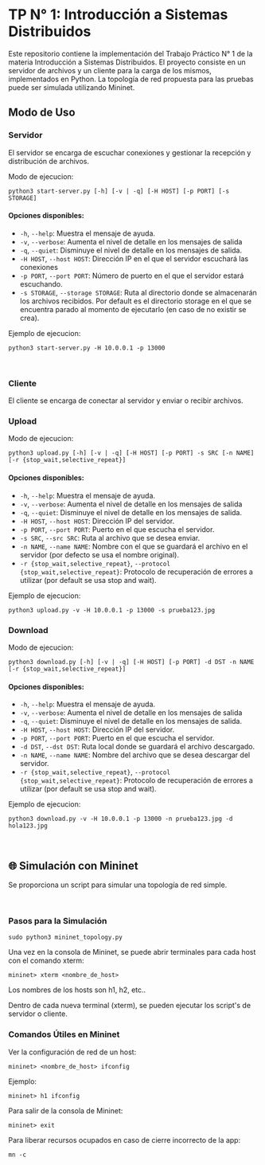 # TP N° 1: Introducción a Sistemas Distribuidos
Este repositorio contiene la implementación del Trabajo Práctico N° 1 de la materia Introducción a Sistemas Distribuidos. El proyecto consiste en un servidor de archivos y un cliente para la carga de los mismos, implementados en Python. La topología de red propuesta para las pruebas puede ser simulada utilizando Mininet.

## Modo de Uso

### Servidor
    
El servidor se encarga de escuchar conexiones y gestionar la recepción y distribución de archivos.

Modo de ejecucion:


```
python3 start-server.py [-h] [-v | -q] [-H HOST] [-p PORT] [-s STORAGE]
```
#### Opciones disponibles:

- `-h`, `--help`: Muestra el mensaje de ayuda.
- `-v`, `--verbose`: Aumenta el nivel de detalle en los mensajes de salida
- `-q`, `--quiet`: Disminuye el nivel de detalle en los mensajes de salida. 
- `-H HOST`, `--host HOST`: Dirección IP en el que el servidor escuchará las conexiones
- `-p PORT`, `--port PORT`: Número de puerto en el que el servidor estará escuchando.
- `-s STORAGE`, `--storage STORAGE`: Ruta al directorio donde se almacenarán los archivos recibidos. Por default es el directorio storage en el que se encuentra parado al momento de ejecutarlo (en caso de no existir se crea).


Ejemplo de ejecucion:

```
python3 start-server.py -H 10.0.0.1 -p 13000
```

<br>


### Cliente
El cliente se encarga de conectar al servidor y enviar o recibir archivos.

### Upload
Modo de ejecucion:

```
python3 upload.py [-h] [-v | -q] [-H HOST] [-p PORT] -s SRC [-n NAME]
[-r {stop_wait,selective_repeat}]
```
#### Opciones disponibles:

- `-h`, `--help`: Muestra el mensaje de ayuda.
- `-v`, `--verbose`: Aumenta el nivel de detalle en los mensajes de salida
- `-q`, `--quiet`: Disminuye el nivel de detalle en los mensajes de salida. 
- `-H HOST`, `--host HOST`: Dirección IP del servidor.  
- `-p PORT`, `--port PORT`: Puerto en el que escucha el servidor.  
- `-s SRC`, `--src SRC`: Ruta al archivo que se desea enviar.  
- `-n NAME`, `--name NAME`: Nombre con el que se guardará el archivo en el servidor (por defecto se usa el nombre original).  
- `-r {stop_wait,selective_repeat}`, `--protocol {stop_wait,selective_repeat}`: Protocolo de recuperación de errores a utilizar (por default se usa stop and wait).  

Ejemplo de ejecucion:

```
python3 upload.py -v -H 10.0.0.1 -p 13000 -s prueba123.jpg
```

### Download
Modo de ejecucion:

```
python3 download.py [-h] [-v | -q] [-H HOST] [-p PORT] -d DST -n NAME
[-r {stop_wait,selective_repeat}]
```
#### Opciones disponibles:

- `-h`, `--help`: Muestra el mensaje de ayuda.
- `-v`, `--verbose`: Aumenta el nivel de detalle en los mensajes de salida
- `-q`, `--quiet`: Disminuye el nivel de detalle en los mensajes de salida. 
- `-H HOST`, `--host HOST`: Dirección IP del servidor.  
- `-p PORT`, `--port PORT`: Puerto en el que escucha el servidor.  
- `-d DST`, `--dst DST`: Ruta local donde se guardará el archivo descargado.  
- `-n NAME`, `--name NAME`: Nombre del archivo que se desea descargar del servidor.  
- `-r {stop_wait,selective_repeat}`, `--protocol {stop_wait,selective_repeat}`: Protocolo de recuperación de errores a utilizar (por default se usa stop and wait).  

Ejemplo de ejecucion:

```
python3 download.py -v -H 10.0.0.1 -p 13000 -n prueba123.jpg -d hola123.jpg
```
<br>

## 🌐 Simulación con Mininet
Se proporciona un script para simular una topología de red simple.

<br>

### Pasos para la Simulación

```
sudo python3 mininet_topology.py
```

Una vez en la consola de Mininet, se puede abrir terminales para cada host con el comando xterm:

```
mininet> xterm <nombre_de_host>
```

Los nombres de los hosts son h1, h2, etc..

Dentro de cada nueva terminal (xterm), se pueden ejecutar los script's de servidor o cliente.


### Comandos Útiles en Mininet

Ver la configuración de red de un host: 
```
mininet> <nombre_de_host> ifconfig
```

Ejemplo:
```
mininet> h1 ifconfig
```

Para salir de la consola de Mininet:
```
mininet> exit
```

Para liberar recursos ocupados en caso de cierre incorrecto de la app:
```
mn -c 
```
